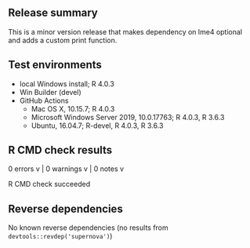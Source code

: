 ## Release summary

This is a minor version release that makes dependency on lme4 optional and adds 
a custom print function.


## Test environments

- local Windows install; R 4.0.3
- Win Builder (devel)
- GitHub Actions
  * Mac OS X, 10.15.7; R 4.0.3
  * Microsoft Windows Server 2019, 10.0.17763; R 4.0.3, R 3.6.3
  * Ubuntu, 16.04.7; R-devel, R 4.0.3, R 3.6.3


## R CMD check results

0 errors v | 0 warnings v | 0 notes v

R CMD check succeeded


## Reverse dependencies

No known reverse dependencies (no results from `devtools::revdep('supernova')`)
